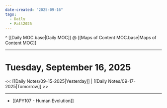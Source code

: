 ```yaml
---
date-created: "2025-09-16"
tags:
  - Daily
  - Fall2025
---
```

^ [[Daily MOC.base|Daily MOC]]
@ [[Maps of Content MOC.base|Maps of Content MOC]]

---
# Tuesday, September 16, 2025
<< [[Daily Notes/09-15-2025|Yesterday]] | [[Daily Notes/09-17-2025|Tomorrow]] >>

---
- [[APY107 - Human Evolution]]
